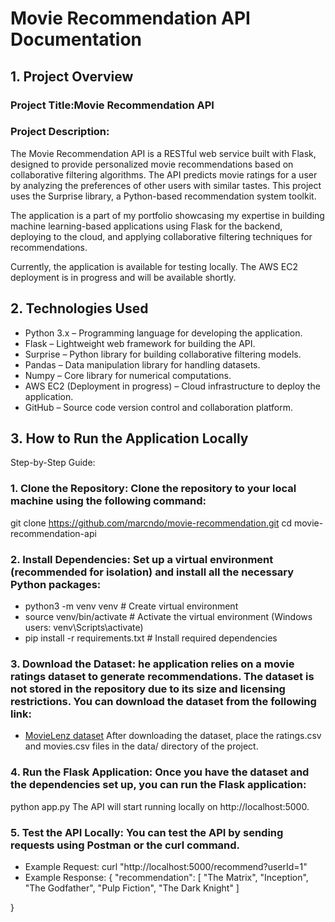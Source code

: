# Movie Recommendation API Documentation

## 1. Project Overview
### Project Title:Movie Recommendation API
### Project Description:
The Movie Recommendation API is a RESTful web service built with Flask, designed to provide personalized movie recommendations based on collaborative filtering algorithms. The API predicts movie ratings for a user by analyzing the preferences of other users with similar tastes. This project uses the Surprise library, a Python-based recommendation system toolkit.

The application is a part of my portfolio showcasing my expertise in building machine learning-based applications using Flask for the backend, deploying to the cloud, and applying collaborative filtering techniques for recommendations.

Currently, the application is available for testing locally. The AWS EC2 deployment is in progress and will be available shortly.

## 2. Technologies Used
* Python 3.x – Programming language for developing the application.
* Flask – Lightweight web framework for building the API.
* Surprise – Python library for building collaborative filtering models.
* Pandas – Data manipulation library for handling datasets.
* Numpy – Core library for numerical computations.
* AWS EC2 (Deployment in progress) – Cloud infrastructure to deploy the application.
* GitHub – Source code version control and collaboration platform.

## 3. How to Run the Application Locally
Step-by-Step Guide:
### 1. Clone the Repository: Clone the repository to your local machine using the following command:
git clone https://github.com/marcndo/movie-recommendation.git
cd movie-recommendation-api
### 2. Install Dependencies: Set up a virtual environment (recommended for isolation) and install all the necessary Python packages:
* python3 -m venv venv  # Create virtual environment
* source venv/bin/activate  # Activate the virtual environment (Windows users: venv\Scripts\activate)
* pip install -r requirements.txt  # Install required dependencies
### 3. Download the Dataset: he application relies on a movie ratings dataset to generate recommendations. The dataset is not stored in the repository due to its size and licensing restrictions. You can download the dataset from the following link:
* [MovieLenz dataset](https://www.kaggle.com/datasets/grouplens/movielens-20m-dataset)
After downloading the dataset, place the ratings.csv and movies.csv files in the data/ directory of the project.
### 4. Run the Flask Application: Once you have the dataset and the dependencies set up, you can run the Flask application:
python app.py
The API will start running locally on http://localhost:5000.
### 5. Test the API Locally: You can test the API by sending requests using Postman or the curl command.
* Example Request:
  curl "http://localhost:5000/recommend?userId=1"
* Example Response:
  {
    "recommendation": [
        "The Matrix",
        "Inception",
        "The Godfather",
        "Pulp Fiction",
        "The Dark Knight"
    ]

}
